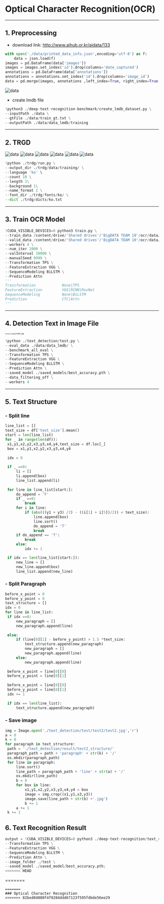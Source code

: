 # Optical Character Recognition(OCR)
---

## 1. Preprocessing
- download link: http://www.aihub.or.kr/aidata/133
```python
with open('./data/printed_data_info.json',encoding='utf-8') as f:
    data = json.load(f)
images = pd.DataFrame(data['images'])
images = images.set_index('id').drop(columns='date_captured')
annotations = pd.DataFrame(data['annotations'])
annotations = annotations.set_index('id').drop(columns='image_id')
data = pd.merge(images, annotations ,left_index=True, right_index=True,how='left')
```
![data](images/data.PNG)

- create lmdb file
```python
!python3 ./deep-text-recognition-benchmark/create_lmdb_dataset.py \
--inputPath ./data \
--gtFile ./data/train_gt.txt \
--outputPath ./data/data_lmdb/training
```
---
## 2. TRGD
![data](images/0.jpg)			![data](images/1.jpg)			![data](images/2.jpg)
![data](images/3.jpg)				![data](images/4.jpg)				![data](images/5.jpg)

   ```python
   !python ./trdg/run.py \
   --output_dir ./trdg/data/training/ \
   --language 'ko' \
   --count 10 \
   --length 1\
   --background 1\
   --name_format 2 \
   --font_dir ./trdg/fonts/ko/ \
   --dict ./trdg/dicts/ko.txt
   ```
---
## 3. Train OCR Model

   ```python
   !CUDA_VISIBLE_DEVICES=0 python3 train.py \
   --train_data /content/drive/'Shared drives'/'BigDATA TEAM 10'/ocr/data/training \
   --valid_data /content/drive/'Shared drives'/'BigDATA TEAM 10'/ocr/data/validation \
   --workers 4 \
   --num_iter 2000 \
   --valInterval 30000 \
   --manualSeed 9999 \
   --Transformation TPS \
   --FeatureExtraction VGG \
   --SequenceModeling BiLSTM \
   --Prediction Attn
   '''
   Transformation            None|TPS
   FeatureExtraction         VGG|RCNN|ResNet
   SequenceModeling          None|BiLSTM
   Prediction                CTC|Attn
   '''
   ```
---
## 4. Detection Text in Image File

<img src="images/res_test2.jpg" alt="result_image" style="zoom:30%;" /><img src="images/res_test2_mask.jpg" alt="mask_jpg" style="zoom:40%;" />
```python
!python ./text_detection/test.py \
--eval_data ./data/data_lmdb/ \
--benchmark_all_eval \
--Transformation TPS \
--FeatureExtraction VGG \
--SequenceModeling BiLSTM \
--Prediction Attn \
--saved_model ./saved_models/best_accuracy.pth \
--data_filtering_off \
--workers 4
```
---
## 5. Text Structure
### - Split line

   ```python
line_list = []
text_size = df['text_size'].mean()
start = len(line_list)
for _ in range(len(df)):
    x1,y1,x2,y2,x3,y3,x4,y4,text_size = df.loc[_]
    box = x1,y1,x2,y2,x3,y3,x4,y4
    
    idx = 0
    
    if _ ==0:
        li = []
        li.append(box)
        line_list.append(li)
            
    for line in line_list[start:]:
        do_append = 'F'
        if _ ==0:
            break
        for i in line:
            if (abs(((y1 + y3) /2) - ((i[1] + i[5])/2)) < text_size):
                line.append(box)
                line.sort()
                do_append = 'T'
                break    
        if do_append == 'T':
            break
        else:
            idx += 1

    if idx == len(line_list[start:]):
        new_line = []
        new_line.append(box)
        line_list.append(new_line)   
   ```
   ### - Split Paragraph
   ```python
before_x_point = 0
before_y_point = 0
text_structure = []
idx = 0
for line in line_list:
    if idx ==0:
        new_paragraph = []
        new_paragraph.append(line)
    
    else:
        if (line[0][1] - before_y_point) > 1.5 *text_size:
            text_structure.append(new_paragraph)
            new_paragraph = []
            new_paragraph.append(line)
        else:
            new_paragraph.append(line)
         
    before_x_point = line[0][0]
    before_y_point = line[0][1]
         
    before_x_point = line[0][0]
    before_y_point = line[0][1]
    idx += 1
    
    if idx == len(line_list):
        text_structure.append(new_paragraph)
   ```
### - Save image

   ```python
img = Image.open('./text_detection/test/test2/test2.jpg','r')
a = 0
k = 0
for paragraph in text_structure:
    path = './text_detection/result/test2_structure/'
    paragraph_path = path + 'paragraph' + str(k) + '/'
    os.mkdir(paragraph_path)
    for line in paragraph:
        line.sort()
        line_path = paragraph_path + 'line' + str(a) + '/'
        os.mkdir(line_path)
        b = 0
        for box in line:
            x1,y1,x2,y2,x3,y3,x4,y4 = box
            image = img.crop((x1,y1,x3,y3))
            image.save(line_path + str(b) +'.jpg')
            b += 1
        a += 1
    k += 1
   ```
## 6. Text Recognition Result

   ```python
output = !CUDA_VISIBLE_DEVICES=0 python3 ./deep-text-recognition/text_recognition.py \
--Transformation TPS \
--FeatureExtraction VGG \
--SequenceModeling BiLSTM \
--Prediction Attn \
--image_folder ./test \
--saved_model ./saved_model/best_accuracy.pth;
<<<<<<< HEAD
   ```
=======
   ```
=======
### Optical Character Recognition
>>>>>>> 82bed04080f4f9284ddd67123f595fdbde56ee29
